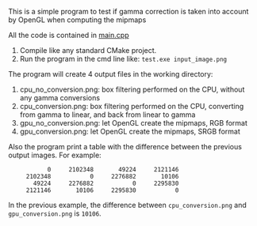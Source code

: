 This is a simple program to test if gamma correction is taken into account by OpenGL when computing the mipmaps

All the code is contained in [main.cpp](https://github.com/tuket/test_mipmaps_gamma_correction_2/blob/master/src/main.cpp)

1) Compile like any standard CMake project.
2) Run the program in the cmd line like: `test.exe input_image.png`

The program will create 4 output files in the working directory:
1) cpu_no_conversion.png: box filtering performed on the CPU, without any gamma conversions
2) cpu_conversion.png: box filtering performed on the CPU, converting from gamma to linear, and back from linear to gamma
3) gpu_no_conversion.png: let OpenGL create the mipmaps, RGB format
4) gpu_conversion.png: let OpenGL create the mipmaps, SRGB format

Also the program print a table with the difference between the previous output images. For example:
```
           0     2102348       49224     2121146
     2102348           0     2276882       10106
       49224     2276882           0     2295830
     2121146       10106     2295830           0
```

In the previous example, the difference between `cpu_conversion.png` and `gpu_conversion.png` is `10106`.
